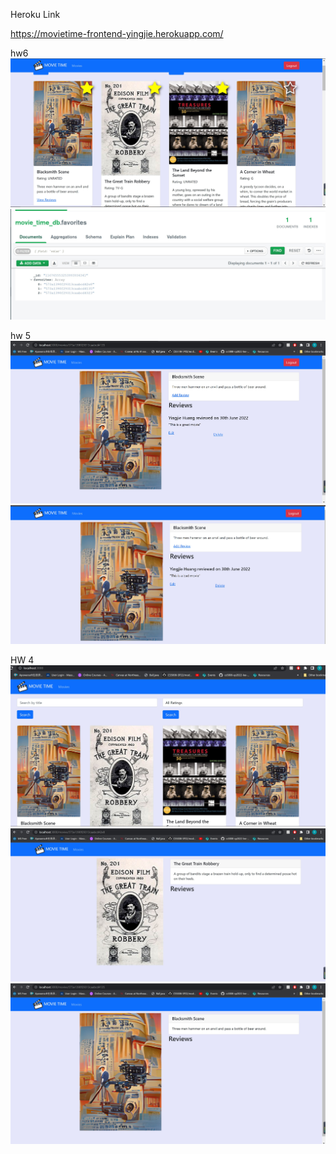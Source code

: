 Heroku Link

https://movietime-frontend-yingjie.herokuapp.com/

hw6
![starts](snapshots/stars.jpg)
![dbStars](snapshots/dbStarts.jpg)

hw 5
![review](snapshots/review.jpg)
![edit](snapshots/edit.jpg)

HW 4
![localhost](snapshots/localhost3000.jpg)
![withposter](snapshots/wPoster.jpg)
![noposter](snapshots/noPoster.jpg)

